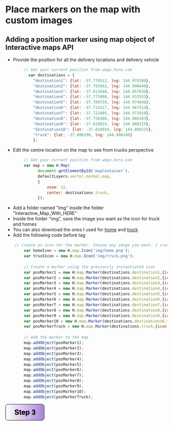 # Place markers on the map with custom images


## Adding a position marker using map object of Interactive maps API
- Provide the position for all the delivery locations and delivery vehicle

```javascript
        // Get your current position from wego.here.com
          var destinations = { 
            "destination1": {lat: -37.778512, lng: 144.974306}, 
            "destination2": {lat: -37.793962, lng: 144.990440}, 
            "destination3": {lat: -37.811640, lng: 144.957030}, 
            "destination4": {lat: -37.775800, lng: 144.933553},
            "destination5": {lat: -37.709759, lng: 144.974606}, 
            "destination6": {lat: -37.714317, lng: 144.967514},
            "destination7": {lat: -37.722485, lng: 144.973918}, 
            "destination8": {lat: -37.756360, lng: 144.906203}, 
            "destination9": {lat: -37.818924, lng: 144.888215},
            "destination10": {lat: -37.818924, lng: 144.889215},  
            "truck": {lat: -37.808290, lng: 144.980248}
            }; 
```

- Edit the centre location on the map to see from trucks perspective

```javascript
        // Get your current position from wego.here.com
        var map = new H.Map(
              document.getElementById('mapContainer'),
              defaultLayers.vector.normal.map,
              {
                  zoom: 12,
                  center: destinations.truck,
              });
```

- Add a folder named "img" inside the folder "Interactive_Map_With_HERE"
- Inside the folder "img", save the image you want as the icon for truck and homes
- You can also download the ones I used for [home](img/home.png) and [truck](img/truck.png)
- Add the following code before </script> tag

```javascript
    // create an icon for the marker. Choose any image you want. I created mine using draw.io     
        var homeIcon = new H.map.Icon('img/home.png'); 
        var truckIcon = new H.map.Icon('img/truck.png'); 
                  
        // Create a marker using the previously instantiated icon
        var posMarker1 = new H.map.Marker(destinations.destination1,{icon:homeIcon});
        var posMarker2 = new H.map.Marker(destinations.destination2,{icon:homeIcon});
        var posMarker3 = new H.map.Marker(destinations.destination3,{icon:homeIcon});
        var posMarker4 = new H.map.Marker(destinations.destination4,{icon:homeIcon});
        var posMarker5 = new H.map.Marker(destinations.destination5,{icon:homeIcon});
        var posMarker6 = new H.map.Marker(destinations.destination6,{icon:homeIcon});
        var posMarker7 = new H.map.Marker(destinations.destination7,{icon:homeIcon});
        var posMarker8 = new H.map.Marker(destinations.destination8,{icon:homeIcon});
        var posMarker9 = new H.map.Marker(destinations.destination9,{icon:homeIcon});
        var posMarker10 = new H.map.Marker(destinations.destination10,{icon:homeIcon});
        var posMarkerTruck = new H.map.Marker(destinations.truck,{icon:truckIcon});

        // Add the marker to the map 
        map.addObject(posMarker1);
        map.addObject(posMarker2);
        map.addObject(posMarker3);
        map.addObject(posMarker4);
        map.addObject(posMarker5);
        map.addObject(posMarker6);
        map.addObject(posMarker7);
        map.addObject(posMarker8);
        map.addObject(posMarker9);
        map.addObject(posMarker10);
        map.addObject(posMarkerTruck);
```

[![Foo](/img/s3.png)](/Step3.md) 

